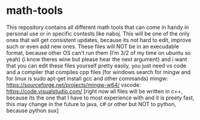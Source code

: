 # math-tools

This repository contains all different math tools that can come in handy in personal use or in specific 
contests like naboj. 
This will be one of the only ones that will get consistent updates, because its not hard to edit, improve such or even add new ones. 
These files will NOT be in an execudable format, because other OS can't run them (I'm 3/2 of my time on ubuntu so yeah) {i know theres wine but please hear the next argument}
and i want that you can edit these files yourself pretty easily, you just need vs code and a compiler that compiles cpp files 
(for windows search for mingw and for linux is sudo apt-get install gcc  and other commands) 
mingw: https://sourceforge.net/projects/mingw-w64/
vscode: https://code.visualstudio.com/
[right now all files will be written in c++, because its the one that I have to most experience with and it is preety fast, this may change in the future
to java, c# or other but NOT to python, because python sux]
